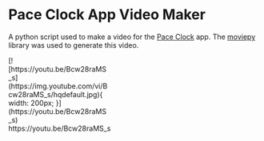 # Pace Clock App Video Maker
A python script used to make a video for the [Pace Clock](https://apps.apple.com/us/app/pace-clock/id6473059084) app. The [moviepy](https://zulko.github.io/moviepy/) library was used to generate this video.


<div style="width: 200px">
  [![https://youtu.be/Bcw28raMS_s](https://img.youtube.com/vi/Bcw28raMS_s/hqdefault.jpg){ width: 200px; }](https://youtu.be/Bcw28raMS_s)  
</div>
https://youtu.be/Bcw28raMS_s

